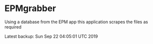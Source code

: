 # EPMgrabber
Using a database from the EPM app this application scrapes the files as required


Latest backup: Sun Sep 22 04:05:01 UTC 2019
